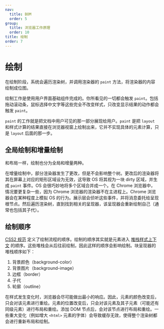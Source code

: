 ```yaml
---
nav:
  title: BOM
  order: 5
group:
  title: 浏览器工作原理
  order: 10
title: 绘制
order: 7
---
```


# 绘制

在绘制阶段，系统会遍历渲染树，并调用渲染器的 `paint` 方法，将渲染器的内容绘制成位图。

绘制工作是使用用户界面基础组件完成的。你所看见的一切都会触发 `paint`。包括拖动滚动条，鼠标选择中文字等这些完全不改变样式，只改变显示结果的动作都会触发 `paint`。

`paint` 的工作就是把文档中用户可见的那一部分展现给用户。`paint` 是把 `layout` 和样式计算的结果直接在浏览器视窗上绘制出来，它并不实现具体的元素计算，只是 `layout` 后面的那一步。

## 全局绘制和增量绘制

和布局一样，绘制也分为全局和增量两种。

在增量绘制中，部分渲染器发生了更改，但是不会影响整个树。更改后的渲染器将其在屏幕上对应的矩形区域设为无效，这导致 OS 将其视为一块 dirty 区域，并生成 `paint` 事件。OS 会很巧妙地将多个区域合并成一个。在 Chrome 浏览器中，情况要更复杂一些，因为 Chrome 浏览器的渲染器不在主进程上。Chrome 浏览器会在某种程度上模拟 OS 的行为。展示层会侦听这些事件，并将消息委托给呈现根节点。然后遍历渲染树，直到找到相关的呈现器，该呈现器会重新绘制自己（通常也包括其子代）。

## 绘制顺序

[CSS2 规范](http://www.w3.org/TR/CSS21/zindex.html) 定义了绘制流程的顺序。绘制的顺序其实就是元素进入 [堆栈样式上下文](https://www.html5rocks.com/zh/tutorials/internals/howbrowserswork/#stackingcontext) 的顺序。这些堆栈会从后往前绘制，因此这样的顺序会影响绘制。块呈现器的堆栈顺序如下：

1. 背景颜色（background-color）
2. 背景图片（background-image）
3. 边框（border）
4. 子代
5. 轮廓（outline）

在样式发生变化时，浏览器会尽可能做出最小的响应。因此，元素的颜色改变后，只会对该元素进行重绘。元素的位置改变后，只会对该元素及其子元素（可能还有同级元素）进行布局和重绘。添加 DOM 节点后，会对该节点进行布局和重绘。一些重大变化（例如增大 `<html>` 元素的字体）会导致缓存无效，使得整个渲染树都会进行重新布局和绘制。

